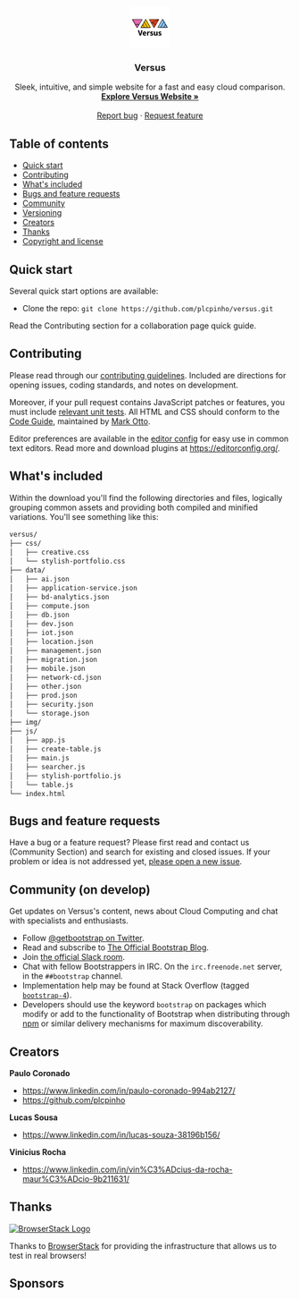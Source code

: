 <p align="center">
  <a href="https://getbootstrap.com/">
    <img src="/img/versus-logo.png" alt="Versus logo" width="72" height="72">
  </a>
</p>

<h3 align="center">Versus</h3>

<p align="center">
  Sleek, intuitive, and simple website for a fast and easy cloud comparison.
  <br>
  <a href="https://versus.mybluemix.net"><strong>Explore Versus Website »</strong></a>
  <br>
  <br>
  <a href="https://github.com/plcpinho/versus/issues/new?template=bug.md">Report bug</a>
  ·
  <a href="https://github.com/plcpinho/versus/issues/new?template=feature.md&labels=feature">Request feature</a>
</p>


## Table of contents

- [Quick start](#quick-start)
- [Contributing](#contributing)
- [What's included](#whats-included)
- [Bugs and feature requests](#bugs-and-feature-requests)
- [Community](#community)
- [Versioning](#versioning)
- [Creators](#creators)
- [Thanks](#thanks)
- [Copyright and license](#copyright-and-license)


## Quick start

Several quick start options are available:

- Clone the repo: `git clone https://github.com/plcpinho/versus.git`

Read the Contributing section for a collaboration page quick guide.

<!--- ## Status
[![Slack](https://bootstrap-slack.herokuapp.com/badge.svg)](https://bootstrap-slack.herokuapp.com/)
[![Build Status](https://img.shields.io/travis/twbs/bootstrap/master.svg)](https://travis-ci.org/twbs/bootstrap)
[![npm version](https://img.shields.io/npm/v/bootstrap.svg)](https://www.npmjs.com/package/bootstrap)
[![Gem version](https://img.shields.io/gem/v/bootstrap.svg)](https://rubygems.org/gems/bootstrap)
[![Meteor Atmosphere](https://img.shields.io/badge/meteor-twbs%3Abootstrap-blue.svg)](https://atmospherejs.com/twbs/bootstrap)
[![Packagist Prerelease](https://img.shields.io/packagist/vpre/twbs/bootstrap.svg)](https://packagist.org/packages/twbs/bootstrap)
[![NuGet](https://img.shields.io/nuget/vpre/bootstrap.svg)](https://www.nuget.org/packages/bootstrap/absoluteLatest)
[![peerDependencies Status](https://img.shields.io/david/peer/twbs/bootstrap.svg)](https://david-dm.org/twbs/bootstrap?type=peer)
[![devDependency Status](https://img.shields.io/david/dev/twbs/bootstrap.svg)](https://david-dm.org/twbs/bootstrap?type=dev)
[![Coverage Status](https://img.shields.io/coveralls/github/twbs/bootstrap/master.svg)](https://coveralls.io/github/twbs/bootstrap?branch=master)
[![CSS gzip size](https://img.badgesize.io/twbs/bootstrap/master/dist/css/bootstrap.min.css?compression=gzip&label=CSS+gzip+size)] (https://github.com/twbs/bootstrap/tree/master/dist/css/bootstrap.min.css)
[![JS gzip size](https://img.badgesize.io/twbs/bootstrap/master/dist/js/bootstrap.min.js?compression=gzip&label=JS+gzip+size)] https://github.com/twbs/bootstrap/tree/master/dist/js/bootstrap.min.js)
[![BrowserStack Status](https://www.browserstack.com/automate/badge.svg?badge_key=SkxZcStBeExEdVJqQ2hWYnlWckpkNmNEY213SFp6WHFETWk2bGFuY3pCbz0tLXhqbHJsVlZhQnRBdEpod3NLSDMzaHc9PQ==--3d0b75245708616eb93113221beece33e680b229)](https://www.browserstack.com/automate/public-build/SkxZcStBeExEdVJqQ2hWYnlWckpkNmNEY213SFp6WHFETWk2bGFuY3pCbz0tLXhqbHJsVlZhQnRBdEpod3NLSDMzaHc9PQ==--3d0b75245708616eb93113221beece33e680b229)
[![Backers on Open Collective](https://img.shields.io/opencollective/backers/bootstrap.svg?style=flat)](#backers)
[![Sponsors on Open Collective](https://img.shields.io/opencollective/sponsors/bootstrap.svg?style=flat)](#sponsors) --->

## Contributing

Please read through our [contributing guidelines](https://github.com/twbs/bootstrap/blob/master/.github/CONTRIBUTING.md). Included are directions for opening issues, coding standards, and notes on development.

Moreover, if your pull request contains JavaScript patches or features, you must include [relevant unit tests](https://github.com/twbs/bootstrap/tree/master/js/tests). All HTML and CSS should conform to the [Code Guide](https://github.com/mdo/code-guide), maintained by [Mark Otto](https://github.com/mdo).

Editor preferences are available in the [editor config](https://github.com/twbs/bootstrap/blob/master/.editorconfig) for easy use in common text editors. Read more and download plugins at <https://editorconfig.org/>.

## What's included

Within the download you'll find the following directories and files, logically grouping common assets and providing both compiled and minified variations. You'll see something like this:

```text
versus/
├── css/
│   ├── creative.css
│   └── stylish-portfolio.css
├── data/
│   ├── ai.json
│   ├── application-service.json
│   ├── bd-analytics.json
│   ├── compute.json
│   ├── db.json
│   ├── dev.json
│   ├── iot.json
│   ├── location.json
│   ├── management.json
│   ├── migration.json
│   ├── mobile.json
│   ├── network-cd.json
│   ├── other.json
│   ├── prod.json
│   ├── security.json
│   └── storage.json
├── img/
├── js/
│   ├── app.js
│   ├── create-table.js
│   ├── main.js
│   ├── searcher.js
│   ├── stylish-portfolio.js
│   └── table.js
└── index.html
```

## Bugs and feature requests

Have a bug or a feature request? Please first read and contact us (Community Section) and search for existing and closed issues. If your problem or idea is not addressed yet, [please open a new issue](https://github.com/plcpinho/versus/issues/new).

<!--- ### Running documentation locally

1. Run through the [tooling setup](https://getbootstrap.com/docs/4.3/getting-started/build-tools/#tooling-setup) to install Jekyll (the site builder) and other Ruby dependencies with `bundle install`.
2. Run `npm install` to install Node.js dependencies.
3. Run `npm start` to compile CSS and JavaScript files, generate our docs, and watch for changes.
4. Open `http://localhost:9001` in your browser, and voilà.

Learn more about using Jekyll by reading its [documentation](https://jekyllrb.com/docs/). --->

## Community (on develop)

Get updates on Versus's content, news about Cloud Computing and chat with specialists and enthusiasts.

- Follow [@getbootstrap on Twitter](https://twitter.com/getbootstrap).
- Read and subscribe to [The Official Bootstrap Blog](https://blog.getbootstrap.com/).
- Join [the official Slack room](https://bootstrap-slack.herokuapp.com/).
- Chat with fellow Bootstrappers in IRC. On the `irc.freenode.net` server, in the `##bootstrap` channel.
- Implementation help may be found at Stack Overflow (tagged [`bootstrap-4`](https://stackoverflow.com/questions/tagged/bootstrap-4)).
- Developers should use the keyword `bootstrap` on packages which modify or add to the functionality of Bootstrap when distributing through [npm](https://www.npmjs.com/browse/keyword/bootstrap) or similar delivery mechanisms for maximum discoverability.

## Creators

**Paulo Coronado**

- <https://www.linkedin.com/in/paulo-coronado-994ab2127/>
- <https://github.com/plcpinho>

**Lucas Sousa**

- <https://www.linkedin.com/in/lucas-souza-38196b156/>

**Vinicius Rocha**

- <https://www.linkedin.com/in/vin%C3%ADcius-da-rocha-maur%C3%ADcio-9b211631/>


## Thanks

<a href="https://www.browserstack.com/">
  <img src="https://live.browserstack.com/images/opensource/browserstack-logo.svg" alt="BrowserStack Logo" width="192" height="42">
</a>

Thanks to [BrowserStack](https://www.browserstack.com/) for providing the infrastructure that allows us to test in real browsers!

## Sponsors

<!--- Support this project by becoming a sponsor. Your logo will show up here with a link to your website. [[Become a sponsor](https://opencollective.com/bootstrap#sponsor)]

[![](https://opencollective.com/bootstrap/sponsor/0/avatar.svg)](https://opencollective.com/bootstrap/sponsor/0/website) --->


<!--- ## Copyright and license

Code and documentation copyright 2011-2019 the [Bootstrap Authors](https://github.com/twbs/bootstrap/graphs/contributors) and [Twitter, Inc.](https://twitter.com) Code released under the [MIT License](https://github.com/twbs/bootstrap/blob/master/LICENSE). Docs released under [Creative Commons](https://github.com/twbs/bootstrap/blob/master/docs/LICENSE). --->
